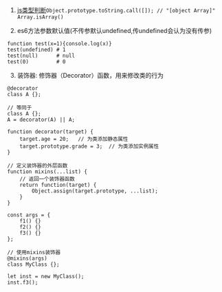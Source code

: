 1. [js类型判断](https://juejin.im/post/5b19f96b51882513e9059658)`Object.prototype.toString.call([]); // "[object Array]"` `Array.isArray()`  

2. es6方法参数默认值(不传参默认undefined,传undefined会认为没有传参)
```es6
function test(x=1){console.log(x)}
test(undefined) # 1
test(null)      # null
test(0)         # 0
```

3. 装饰器: 修饰器（Decorator）函数，用来修改类的行为
```es6
@decorator
class A {};

// 等同于
class A {};
A = decorator(A) || A;

function decorator(target) {
    target.age = 20;   // 为类添加静态属性
    target.prototype.grade = 3;  // 为类添加实例属性
}
```
```es6
// 定义装饰器的外层函数
function mixins(...list) {
    // 返回一个装饰器函数
    return function(target) {
        Object.assign(target.prototype, ...list);
    }
}

const args = {
    f1() {}
    f2() {}
    f3() {}
};

// 使用mixins装饰器
@mixins(args)
class MyClass {};

let inst = new MyClass();
inst.f3();
```
